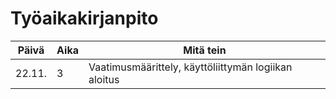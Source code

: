 # Työaikakirjanpito

|Päivä|Aika|Mitä tein|
|-----|---|----------|
|22.11.|3|Vaatimusmäärittely, käyttöliittymän logiikan aloitus|
